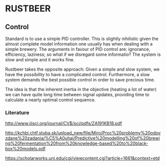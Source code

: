# RUSTBEER

## Control

Standard is to use a simple PID controller. This is slightly nihilistic given the almost complete model information one usually has when dealing with a simple brewery.
The arguments in favour of PID control are: ignorance, efficiency, laziness; so what if we disregard some informatio? The system is slow and simple and it works fine.

Rustbeer takes the opposite approach: Given a simple and slow system, we have the possibility to have a complicated control. Furthermore, a slow system demands the best possible control in order to save precious time.

The idea is that the inherent inertia in the objective (heating a lot of water) we can have quite long time between signal updates, providing time to calculate a nearly optimal control sequence.

### Literature
http://www.iiisci.org/journal/CV$/sci/pdfs/ZA191KB18.pdf

http://kchbi.chtf.stuba.sk/upload_new/file/Miro/Proc%20problemy%20odovzdane%20zadania/%C5%A0uhaj/Predictive%20modelling%20of%20brewing%20fermentation%20from%20knowledge-based%20to%20black-box%20models.pdf

https://scholarworks.uni.edu/cgi/viewcontent.cgi?article=1661&context=etd
